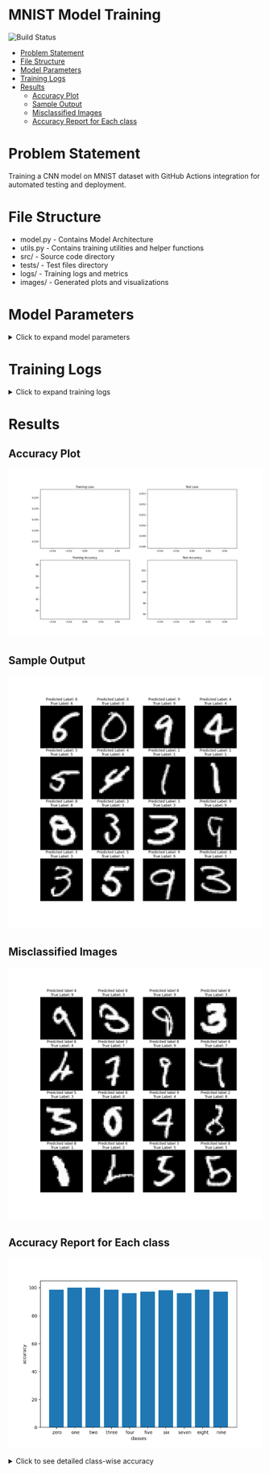 # MNIST Model Training

![Build Status](https://github.com/deepanshudashora/MNIST_github_actions/actions/workflows/python-app.yml/badge.svg)

- [Problem Statement](#Problem-Statement)
- [File Structure](#File-Structure)
- [Model Parameters](#Model-Parameters)
- [Training Logs](#Training-Logs)
- [Results](#Results)
  * [Accuracy Plot](#Accuracy-Plot)
  * [Sample Output](#Sample-Output)
  * [Misclassified Images](#Misclassified-Images)
  * [Accuracy Report for Each class](#Accuracy-Report-for-Each-class)

# Problem Statement
Training a CNN model on MNIST dataset with GitHub Actions integration for automated testing and deployment.

# File Structure
* model.py - Contains Model Architecture
* utils.py - Contains training utilities and helper functions
* src/ - Source code directory
* tests/ - Test files directory
* logs/ - Training logs and metrics
* images/ - Generated plots and visualizations

# Model Parameters
<details>
<summary>Click to expand model parameters</summary>

```python
{
    "total_params": "Loading...",
    "trainable_params": "Loading...",
    "non_trainable_params": "Loading...",
    "model_size_mb": "Loading..."
}
```
</details>

# Training Logs
<details>
<summary>Click to expand training logs</summary>

```
Loading training logs...
```
</details>

# Results

## Accuracy Plot
![Accuracy and Loss Plots](images/accuracy_plot.png)

## Sample Output
![Sample Predictions](images/prediction.png)

## Misclassified Images
![Misclassified Images](images/missclassified.png)

## Accuracy Report for Each class
![Class-wise Accuracy](images/accuracy_per_class.png)

<details>
<summary>Click to see detailed class-wise accuracy</summary>

```json
Loading class-wise accuracy...
```
</details>
